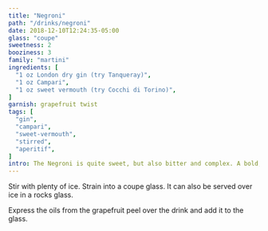 ```yaml
---
title: "Negroni"
path: "/drinks/negroni"
date: 2018-12-10T12:24:35-05:00
glass: "coupe"
sweetness: 2
booziness: 3
family: "martini"
ingredients: [
  "1 oz London dry gin (try Tanqueray)",
  "1 oz Campari",
  "1 oz sweet vermouth (try Cocchi di Torino)",
]
garnish: grapefruit twist
tags: [
  "gin",
  "campari",
  "sweet-vermouth",
  "stirred",
  "aperitif",
]
intro: The Negroni is quite sweet, but also bitter and complex. A bold, juniper-heavy gin like Tanqueray stands up to the strong flavors of Campari. An orange twist is traditional, but I like it with grapefruit a bit more.
---
```

Stir with plenty of ice. Strain into a coupe glass. It can also be served over ice in a rocks glass.

Express the oils from the grapefruit peel over the drink and add it to the glass.
